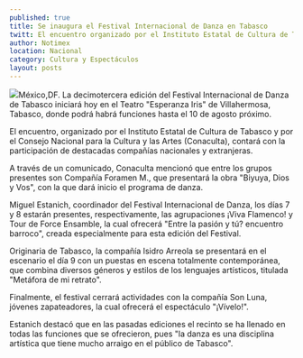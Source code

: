 ```yaml
---
published: true
title: Se inaugura el Festival Internacional de Danza en Tabasco
twitt: El encuentro organizado por el Instituto Estatal de Cultura de Tabasco y por el Consejo Nacional para la Cultura y las Artes contará con la participación de destacadas compañías nacionales y extranjeras.
author: Notimex
location: Nacional
category: Cultura y Espectáculos
layout: posts
---
```


![](http://i.imgur.com/jKgkwDmm.jpg)México,DF. La decimotercera edición del Festival Internacional de Danza de Tabasco iniciará hoy en el Teatro "Esperanza Iris" de Villahermosa, Tabasco, donde podrá habrá funciones hasta el 10 de agosto próximo.

El encuentro, organizado por el Instituto Estatal de Cultura de Tabasco y por el Consejo Nacional para la Cultura y las Artes (Conaculta), contará con la participación de destacadas compañías nacionales y extranjeras.

A través de un comunicado, Conaculta mencionó que entre los grupos presentes son Compañía Foramen M., que presentará la obra "Biyuya, Dios y Vos", con la que dará inicio el programa de danza.

Miguel Estanich, coordinador del Festival Internacional de Danza, los días 7 y 8 estarán presentes, respectivamente, las agrupaciones ¡Viva Flamenco! y Tour de Force Ensamble, la cual ofrecerá "Entre la pasión y tú? encuentro barroco", creada especialmente para esta edición del Festival.

Originaria de Tabasco, la compañía Isidro Arreola se presentará en el escenario el día 9 con un puestas en escena totalmente contemporánea, que combina diversos géneros y estilos de los lenguajes artísticos, titulada "Metáfora de mi retrato".

Finalmente, el festival cerrará actividades con la compañía Son Luna, jóvenes zapateadores, la cual ofrecerá el espectáculo "¡Vívelo!".

Estanich destacó que en las pasadas ediciones el recinto se ha llenado en todas las funciones que se ofrecieron, pues "la danza es una disciplina artística que tiene mucho arraigo en el público de Tabasco".
